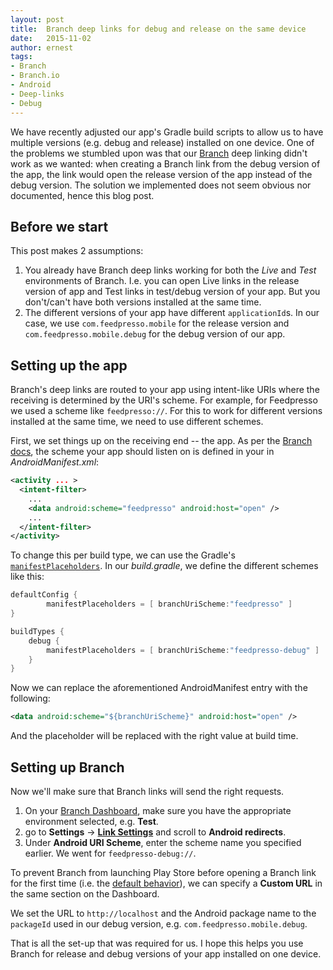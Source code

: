 ```yaml
---
layout: post
title:  Branch deep links for debug and release on the same device
date:   2015-11-02
author: ernest
tags:
- Branch
- Branch.io
- Android
- Deep-links
- Debug
---
```


We have recently adjusted our app's Gradle build scripts to allow us to have multiple versions (e.g. debug and release) installed on one device. One of the problems we stumbled upon was that our [Branch](https://branch.io/) deep linking didn't work as we wanted: when creating a Branch link from the debug version of the app, the link would open the release version of the app instead of the debug version. The solution we implemented does not seem obvious nor documented, hence this blog post.


## Before we start
This post makes 2 assumptions:

 1. You already have Branch deep links working for both the *Live* and  *Test* environments of Branch. I.e. you can open Live links in the release version of app and Test links in test/debug version of your app. But you don't/can't have both versions installed at the same time.
 1. The different versions of your app have different `applicationId`s. In our case, we use `com.feedpresso.mobile` for the release version and `com.feedpresso.mobile.debug` for the debug version of our app.

## Setting up the app
Branch's deep links are routed to your app using intent-like URIs where the receiving is determined by the URI's scheme. For example, for Feedpresso we used a scheme like `feedpresso://`. For this to work for different versions installed at the same time, we need to use different schemes.

First, we set things up on the receiving end -- the app. As per the [Branch docs](https://dev.branch.io/recipes/quickstart_guide/android/), the scheme your app should listen on is defined in your in *AndroidManifest.xml*:

```xml
<activity ... >
  <intent-filter>
    ...
    <data android:scheme="feedpresso" android:host="open" />
    ...
  </intent-filter>
</activity>
```

To change this per build type, we can use the Gradle's [`manifestPlaceholders`](http://developer.android.com/tools/building/manifest-merge.html). In our *build.gradle*, we define the different schemes like this:

```java
defaultConfig {
        manifestPlaceholders = [ branchUriScheme:"feedpresso" ]
}

buildTypes {
    debug {
        manifestPlaceholders = [ branchUriScheme:"feedpresso-debug" ]
    }
}
```

Now we can replace the aforementioned AndroidManifest entry with the following:

```xml
<data android:scheme="${branchUriScheme}" android:host="open" />
```

And the placeholder will be replaced with the right value at build time.

## Setting up Branch
Now we'll make sure that Branch links will send the right requests.

  1. On your [Branch Dashboard](https://dashboard.branch.io/), make sure you have the appropriate environment selected, e.g. **Test**.
  1. go to **Settings** -> [**Link Settings**](https://dashboard.branch.io/#/settings/link) and scroll to **Android redirects**.
  1. Under **Android URI Scheme**, enter the scheme name you specified earlier. We went for `feedpresso-debug://`.

To prevent Branch from launching Play Store before opening a Branch link for the first time (i.e. the [default behavior](https://dev.branch.io/recipes/add_custom_link_data_and_routing/android/#always-try-to-open-the-app---alwaysdeeplink)), we can specify a **Custom URL** in the same section on the Dashboard.

We set the URL to `http://localhost` and the Android package name to the `packageId` used in our debug version, e.g. `com.feedpresso.mobile.debug`.


That is all the set-up that was required for us. I hope this helps you use Branch for release and debug versions of your app installed on one device.
